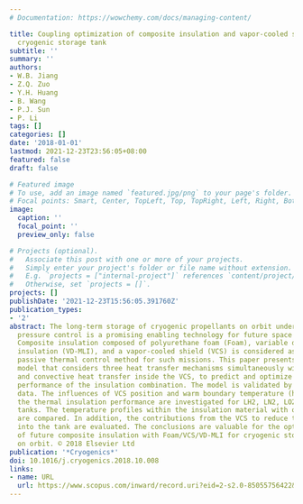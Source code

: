 ```yaml
---
# Documentation: https://wowchemy.com/docs/managing-content/

title: Coupling optimization of composite insulation and vapor-cooled shield for on-orbit
  cryogenic storage tank
subtitle: ''
summary: ''
authors:
- W.B. Jiang
- Z.Q. Zuo
- Y.H. Huang
- B. Wang
- P.J. Sun
- P. Li
tags: []
categories: []
date: '2018-01-01'
lastmod: 2021-12-23T23:56:05+08:00
featured: false
draft: false

# Featured image
# To use, add an image named `featured.jpg/png` to your page's folder.
# Focal points: Smart, Center, TopLeft, Top, TopRight, Left, Right, BottomLeft, Bottom, BottomRight.
image:
  caption: ''
  focal_point: ''
  preview_only: false

# Projects (optional).
#   Associate this post with one or more of your projects.
#   Simply enter your project's folder or file name without extension.
#   E.g. `projects = ["internal-project"]` references `content/project/deep-learning/index.md`.
#   Otherwise, set `projects = []`.
projects: []
publishDate: '2021-12-23T15:56:05.391760Z'
publication_types:
- '2'
abstract: The long-term storage of cryogenic propellants on orbit under thermal and
  pressure control is a promising enabling technology for future space exploration.
  Composite insulation composed of polyurethane foam (Foam), variable density multilayer
  insulation (VD-MLI), and a vapor-cooled shield (VCS) is considered as an effective
  passive thermal control method for such missions. This paper presents a theoretical
  model that considers three heat transfer mechanisms simultaneously within the VD-MLI
  and convective heat transfer inside the VCS, to predict and optimize the thermal
  performance of the insulation combination. The model is validated by experimental
  data. The influences of VCS position and warm boundary temperature (heat flux) on
  the thermal insulation performance are investigated for LH2, LN2, LO2, and LCH4
  tanks. The temperature profiles within the insulation material with or without VCS
  are compared. In addition, the contributions from the VCS to reduce the heat flux
  into the tank are evaluated. The conclusions are valuable for the optimal design
  of future composite insulation with Foam/VCS/VD-MLI for cryogenic storage tanks
  on orbit. © 2018 Elsevier Ltd
publication: '*Cryogenics*'
doi: 10.1016/j.cryogenics.2018.10.008
links:
- name: URL
  url: https://www.scopus.com/inward/record.uri?eid=2-s2.0-85055756422&doi=10.1016%2fj.cryogenics.2018.10.008&partnerID=40&md5=dd8bf2b37de13567b5c0d4f5a1099073
---
```

